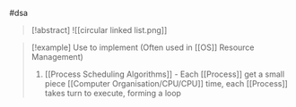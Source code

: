 #dsa 
>[!abstract]
>![[circular linked list.png]]

>[!example] Use to implement (Often used in [[OS]] Resource Management)
>1. [[Process Scheduling Algorithms]] - Each [[Process]] get a small piece [[Computer Organisation/CPU/CPU]] time, each [[Process]] takes turn to execute, forming a loop